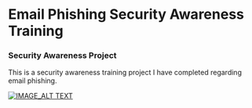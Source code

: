 # Email Phishing Security Awareness Training 

### Security Awareness Project
This is a security awareness training project I have completed regarding email phishing.

[![IMAGE_ALT TEXT](https://img.youtube.com/vi/AEjrgBnae7s/0.jpg)](https://youtu.be/AEjrgBnae7s)
